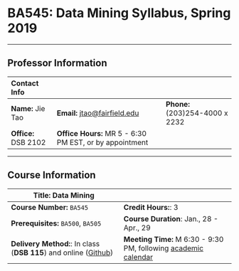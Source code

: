 
# BA545: Data Mining Syllabus, Spring 2019
---

## Professor Information 
| Contact Info         |                                                                  |                                       |
|:-------------------  |:-----------------------------------------------------------------|:------------------------------------- |
| **Name:** Jie Tao    | **Email:** [jtao@fairfield.edu](mailto:jtao@fairfield.edu)       | **Phone:** (203)254-4000 x 2232       |
| **Office:** DSB 2102 | **Office Hours:** MR 5 - 6:30 PM EST, or by appointment                                                  |
---

## Course Information
| **Title:** Data Mining |  |
--- | --- 
**Course Number:** `BA545` | **Credit Hours:**: 3 | 
**Prerequisites:** `BA500`, `BA505` | **Course Duration**: Jan., 28 - Apr., 29 |
**Delivery Method:**:  In class (**DSB 115**) and online ([Github](#)) | **Meeting Time:** M 6:30 - 9:30 PM, following [academic calendar](https://wiki.fairfield.edu/display/OUR/2018-2019) |
